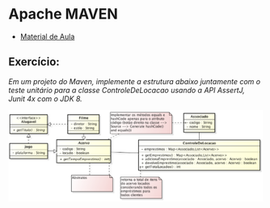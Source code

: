 # Apache MAVEN  
 - [Material de Aula](https://lpoo2.github.io/aulas/maven/)
 
## Exercício:
 
*Em um projeto do Maven, implemente a estrutura abaixo juntamente com o teste unitário para a classe ControleDeLocacao usando a API AssertJ, Junit 4x com o JDK 8.*
    
![Exercício](docs/revisao.png)

